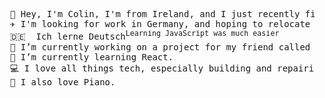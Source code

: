 <pre>
  👋 Hey, I'm Colin, I'm from Ireland, and I just recently finished college. 
  ✈️ I'm looking for work in Germany, and hoping to relocate there as soon as possible.
  🇩🇪  Ich lerne Deutsch<sup>Learning JavaScript was much easier</sup>  
  🔭 I’m currently working on a project for my friend called project-nina.  
  🌱 I’m currently learning React. 
  💻 I love all things tech, especially building and repairing PCs.
  🎹 I also love Piano. 
</pre>
